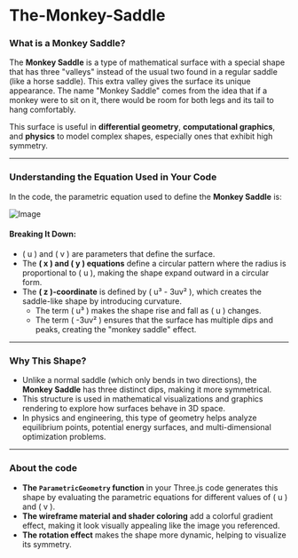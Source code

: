 # The-Monkey-Saddle

### **What is a Monkey Saddle?**  
The **Monkey Saddle** is a type of mathematical surface with a special shape that has three "valleys" instead of the usual two found in a regular saddle (like a horse saddle). This extra valley gives the surface its unique appearance. The name "Monkey Saddle" comes from the idea that if a monkey were to sit on it, there would be room for both legs and its tail to hang comfortably.

This surface is useful in **differential geometry**, **computational graphics**, and **physics** to model complex shapes, especially ones that exhibit high symmetry.

---

### **Understanding the Equation Used in Your Code**
In the code, the parametric equation used to define the **Monkey Saddle** is:

![Image](https://github.com/user-attachments/assets/b8869835-58fc-4556-bd11-9a79b417165e)

#### **Breaking It Down:**
- \( u \) and \( v \) are parameters that define the surface.  
- The **\( x \) and \( y \) equations** define a circular pattern where the radius is proportional to \( u \), making the shape expand outward in a circular form.  
- The **\( z \)-coordinate** is defined by \( u³ - 3uv² \), which creates the saddle-like shape by introducing curvature.  
  - The term \( u³ \) makes the shape rise and fall as \( u \) changes.  
  - The term \( -3uv² \) ensures that the surface has multiple dips and peaks, creating the "monkey saddle" effect.

---

### **Why This Shape?**
- Unlike a normal saddle (which only bends in two directions), the **Monkey Saddle** has three distinct dips, making it more symmetrical.  
- This structure is used in mathematical visualizations and graphics rendering to explore how surfaces behave in 3D space.  
- In physics and engineering, this type of geometry helps analyze equilibrium points, potential energy surfaces, and multi-dimensional optimization problems.

---

### **About the code**
- **The `ParametricGeometry` function** in your Three.js code generates this shape by evaluating the parametric equations for different values of \( u \) and \( v \).  
- **The wireframe material and shader coloring** add a colorful gradient effect, making it look visually appealing like the image you referenced.  
- **The rotation effect** makes the shape more dynamic, helping to visualize its symmetry.  
